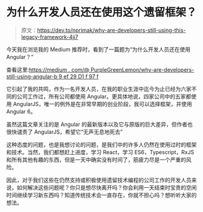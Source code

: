 # 为什么开发人员还在使用这个遗留框架？

> 原文：<https://dev.to/nprimak/why-are-developers-still-using-this-legacy-framework-4ji7>

今天我在浏览我的 Medium 推荐时，看到了一篇题为“为什么开发人员还在使用 Angular？”

查看这里:[https://medium . com/@ PurpleGreenLemon/why-are-developers-still-using-angular-b 9 ef 29 D1 f 97 f](https://medium.com/@PurpleGreenLemon/why-are-developers-still-using-angular-b9ef29d1f97f)

它引起了我的共鸣，作为一名开发人员，在我的职业生涯中迄今为止已经为六家不同的公司工作过，所有公司都使用 Angular。更具体地说，四家公司中的五家都使用 AngularJS，唯一的例外是在非常早期的创业阶段，我可以选择框架，并使用 Angular 6。

虽然这篇文章关注的是 Angular 的最新版本以及它与原版的巨大差异，但作者也很快谴责了 AngularJS，希望它“无声无息地死去”

这种态度的问题，也是我想讨论的问题，是我们中的许多人仍然在使用过时的框架和技术。当然，我们都想赶上进度，学习 React，学习 ES6，Typescript，RxJS 和所有其他有趣的东西，但是一天中确实没有时间了，筋疲力尽是一个严重的风险。

因此，对于我们这些在仍然支持或积极使用遗留技术编程的公司工作的开发人员来说，如何解决这些问题呢？你只是想尽快离开吗？你会利用一天结束时宝贵的空闲时间继续学习新东西吗？知道传统技术会一直存在，你就不担心吗？想听听大家的想法。